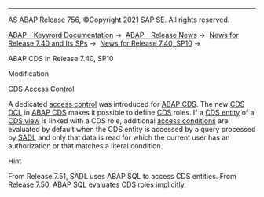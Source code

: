   

* * *

AS ABAP Release 756, ©Copyright 2021 SAP SE. All rights reserved.

[ABAP - Keyword Documentation](javascript:call_link\('abenabap.htm'\)) →  [ABAP - Release News](javascript:call_link\('abennews.htm'\)) →  [News for Release 7.40 and Its SPs](javascript:call_link\('abennews-740.htm'\)) →  [News for Release 7.40, SP10](javascript:call_link\('abennews-740_sp10.htm'\)) → 

ABAP CDS in Release 7.40, SP10

Modification

CDS Access Control

A dedicated [access control](javascript:call_link\('abencds_access_control_glosry.htm'\) "Glossary Entry") was introduced for [ABAP CDS](javascript:call_link\('abenabap_cds_glosry.htm'\) "Glossary Entry"). The new [CDS DCL](javascript:call_link\('abencds_f1_dcl_syntax.htm'\)) in [ABAP CDS](javascript:call_link\('abenabap_cds_glosry.htm'\) "Glossary Entry") makes it possible to define [CDS](javascript:call_link\('abencds_role_glosry.htm'\) "Glossary Entry") roles. If a [CDS entity](javascript:call_link\('abencds_entity_glosry.htm'\) "Glossary Entry") of a [CDS view](javascript:call_link\('abencds_view_glosry.htm'\) "Glossary Entry") is linked with a CDS role, additional [access conditions](javascript:call_link\('abenaccess_condition_glosry.htm'\) "Glossary Entry") are evaluated by default when the CDS entity is accessed by a query processed by [SADL](javascript:call_link\('abensadl_glosry.htm'\) "Glossary Entry") and only that data is read for which the current user has an authorization or that matches a literal condition.

Hint

From Release 7.51, SADL uses ABAP SQL to access CDS entities. From Release 7.50, ABAP SQL evaluates CDS roles implicitly.